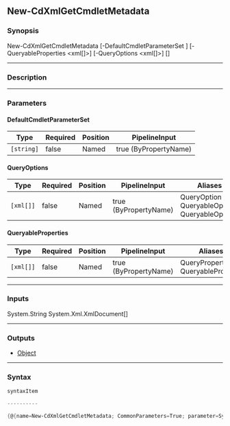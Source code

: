 New-CdXmlGetCmdletMetadata
--------------------------

### Synopsis

New-CdXmlGetCmdletMetadata [-DefaultCmdletParameterSet <string>] [-QueryableProperties <xml[]>] [-QueryOptions <xml[]>] [<CommonParameters>]

---

### Description

---

### Parameters
#### **DefaultCmdletParameterSet**

|Type      |Required|Position|PipelineInput        |
|----------|--------|--------|---------------------|
|`[string]`|false   |Named   |true (ByPropertyName)|

#### **QueryOptions**

|Type     |Required|Position|PipelineInput        |Aliases                                             |
|---------|--------|--------|---------------------|----------------------------------------------------|
|`[xml[]]`|false   |Named   |true (ByPropertyName)|QueryOption<br/>QueryableOption<br/>QueryableOptions|

#### **QueryableProperties**

|Type     |Required|Position|PipelineInput        |Aliases                            |
|---------|--------|--------|---------------------|-----------------------------------|
|`[xml[]]`|false   |Named   |true (ByPropertyName)|QueryProperty<br/>QueryableProperty|

---

### Inputs
System.String
System.Xml.XmlDocument[]

---

### Outputs
* [Object](https://learn.microsoft.com/en-us/dotnet/api/System.Object)

---

### Syntax
```PowerShell
syntaxItem
```
```PowerShell
----------
```
```PowerShell
{@{name=New-CdXmlGetCmdletMetadata; CommonParameters=True; parameter=System.Object[]}}
```
